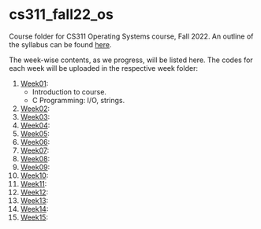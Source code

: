 # cs311_fall22_os
Course folder for CS311 Operating Systems course, Fall 2022. An outline of the syllabus can be found [here](Syllabus.md).  

The week-wise contents, as we progress,  will be listed here. The codes for each week will be uploaded in the respective week folder:

1. [Week01](week01/):
	* Introduction to course.
	* C Programming: I/O, strings.
2. [Week02](week02/):
3. [Week03](week03/):
4. [Week04](week04/):
5. [Week05](week05/):
6. [Week06](week06/):
7. [Week07](week07/):
8. [Week08](week08/):
9. [Week09](week09/):
10. [Week10](week10/):
11. [Week11](week11/):
12. [Week12](week12/):
13. [Week13](week13/):
14. [Week14](week14/):
14. [Week15](week15/):
